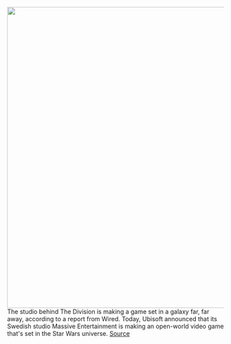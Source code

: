 <img src='https://cdn.vox-cdn.com/thumbor/XLn2KZr5PypTECJw8Vz4chEru50=/0x0:5000x3338/1200x800/filters:focal(2100x1269:2900x2069)/cdn.vox-cdn.com/uploads/chorus_image/image/68660439/1158661067.0.jpg' width='700px' /><br/>
The studio behind The Division is making a game set in a galaxy far, far away, according to a report from Wired. Today, Ubisoft announced that its Swedish studio Massive Entertainment is making an open-world video game that's set in the Star Wars universe.
<a href='https://www.theverge.com/2021/1/13/22227235/ubisoft-star-wars-game-massive-entertainment-lucasfilm'> Source <a/>